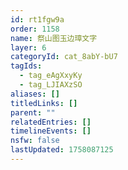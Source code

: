 ```yaml
---
id: rt1fgw9a
order: 1158
name: 祭山图玉边璋文字
layer: 6
categoryId: cat_8abY-bU7
tagIds:
  - tag_eAgXxyKy
  - tag_LJIAXzSO
aliases: []
titledLinks: []
parent: ""
relatedEntries: []
timelineEvents: []
nsfw: false
lastUpdated: 1758087125
---
```


